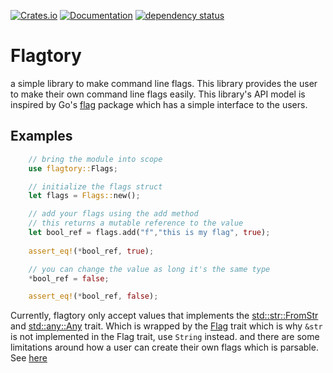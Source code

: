 

[![Crates.io](https://img.shields.io/crates/v/flagtory.svg)](https://crates.io/crates/flagtory)
[![Documentation](https://img.shields.io/docsrs/flagtory/latest)](https://docs.rs/flagtory/latest/flagtory/)
[![dependency status](https://deps.rs/repo/github/akbarilmnn/flagtory/status.svg)](https://deps.rs/repo/github/akbarilmnn/flagtory)

# Flagtory

a simple library to make command line flags.
This library provides the user to make their own command line flags easily.
This library's API model is inspired by Go's [flag](https://pkg.go.dev/flag) package which has a simple interface to the users.

## Examples

```rust
    // bring the module into scope     
    use flagtory::Flags;

    // initialize the flags struct
    let flags = Flags::new();

    // add your flags using the add method 
    // this returns a mutable reference to the value 
    let bool_ref = flags.add("f","this is my flag", true);
    
    assert_eq!(*bool_ref, true);

    // you can change the value as long it's the same type 
    *bool_ref = false;

    assert_eq!(*bool_ref, false);
```

Currently, flagtory only accept values that implements the [std::str::FromStr](https://doc.rust-lang.org/std/str/trait.FromStr.html) and [std::any::Any](https://doc.rust-lang.org/std/any/trait.Any.html) trait. Which is wrapped by the [Flag](https://docs.rs/flagtory/latest/flagtory/trait.Flag.html) trait which is why `&str` is not implemented in the Flag trait, use `String` instead.
and there are some limitations around how a user can create their own flags which is parsable. See [here](https://docs.rs/flagtory/latest/flagtory/)

